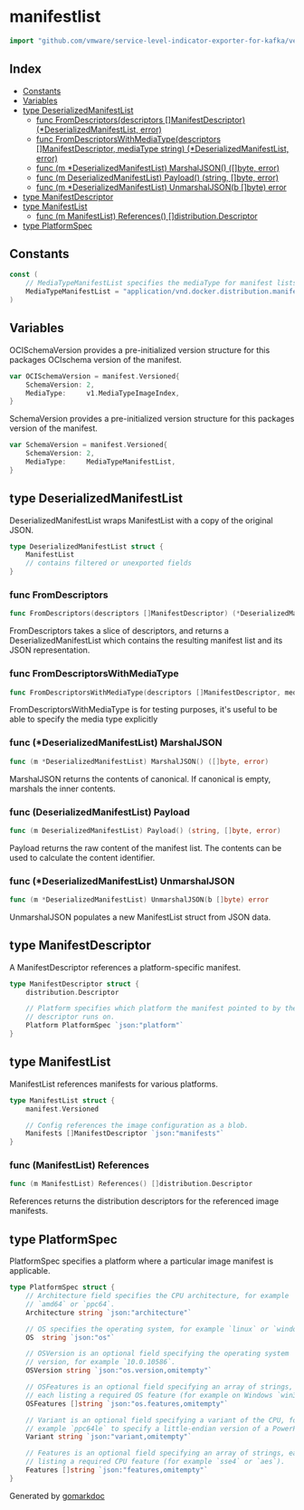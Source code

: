 <!-- Code generated by gomarkdoc. DO NOT EDIT -->

# manifestlist

```go
import "github.com/vmware/service-level-indicator-exporter-for-kafka/vendor/github.com/docker/distribution/manifest/manifestlist"
```

## Index

- [Constants](<#constants>)
- [Variables](<#variables>)
- [type DeserializedManifestList](<#type-deserializedmanifestlist>)
  - [func FromDescriptors(descriptors []ManifestDescriptor) (*DeserializedManifestList, error)](<#func-fromdescriptors>)
  - [func FromDescriptorsWithMediaType(descriptors []ManifestDescriptor, mediaType string) (*DeserializedManifestList, error)](<#func-fromdescriptorswithmediatype>)
  - [func (m *DeserializedManifestList) MarshalJSON() ([]byte, error)](<#func-deserializedmanifestlist-marshaljson>)
  - [func (m DeserializedManifestList) Payload() (string, []byte, error)](<#func-deserializedmanifestlist-payload>)
  - [func (m *DeserializedManifestList) UnmarshalJSON(b []byte) error](<#func-deserializedmanifestlist-unmarshaljson>)
- [type ManifestDescriptor](<#type-manifestdescriptor>)
- [type ManifestList](<#type-manifestlist>)
  - [func (m ManifestList) References() []distribution.Descriptor](<#func-manifestlist-references>)
- [type PlatformSpec](<#type-platformspec>)


## Constants

```go
const (
    // MediaTypeManifestList specifies the mediaType for manifest lists.
    MediaTypeManifestList = "application/vnd.docker.distribution.manifest.list.v2+json"
)
```

## Variables

OCISchemaVersion provides a pre\-initialized version structure for this packages OCIschema version of the manifest.

```go
var OCISchemaVersion = manifest.Versioned{
    SchemaVersion: 2,
    MediaType:     v1.MediaTypeImageIndex,
}
```

SchemaVersion provides a pre\-initialized version structure for this packages version of the manifest.

```go
var SchemaVersion = manifest.Versioned{
    SchemaVersion: 2,
    MediaType:     MediaTypeManifestList,
}
```

## type DeserializedManifestList

DeserializedManifestList wraps ManifestList with a copy of the original JSON.

```go
type DeserializedManifestList struct {
    ManifestList
    // contains filtered or unexported fields
}
```

### func FromDescriptors

```go
func FromDescriptors(descriptors []ManifestDescriptor) (*DeserializedManifestList, error)
```

FromDescriptors takes a slice of descriptors, and returns a DeserializedManifestList which contains the resulting manifest list and its JSON representation.

### func FromDescriptorsWithMediaType

```go
func FromDescriptorsWithMediaType(descriptors []ManifestDescriptor, mediaType string) (*DeserializedManifestList, error)
```

FromDescriptorsWithMediaType is for testing purposes, it's useful to be able to specify the media type explicitly

### func \(\*DeserializedManifestList\) MarshalJSON

```go
func (m *DeserializedManifestList) MarshalJSON() ([]byte, error)
```

MarshalJSON returns the contents of canonical. If canonical is empty, marshals the inner contents.

### func \(DeserializedManifestList\) Payload

```go
func (m DeserializedManifestList) Payload() (string, []byte, error)
```

Payload returns the raw content of the manifest list. The contents can be used to calculate the content identifier.

### func \(\*DeserializedManifestList\) UnmarshalJSON

```go
func (m *DeserializedManifestList) UnmarshalJSON(b []byte) error
```

UnmarshalJSON populates a new ManifestList struct from JSON data.

## type ManifestDescriptor

A ManifestDescriptor references a platform\-specific manifest.

```go
type ManifestDescriptor struct {
    distribution.Descriptor

    // Platform specifies which platform the manifest pointed to by the
    // descriptor runs on.
    Platform PlatformSpec `json:"platform"`
}
```

## type ManifestList

ManifestList references manifests for various platforms.

```go
type ManifestList struct {
    manifest.Versioned

    // Config references the image configuration as a blob.
    Manifests []ManifestDescriptor `json:"manifests"`
}
```

### func \(ManifestList\) References

```go
func (m ManifestList) References() []distribution.Descriptor
```

References returns the distribution descriptors for the referenced image manifests.

## type PlatformSpec

PlatformSpec specifies a platform where a particular image manifest is applicable.

```go
type PlatformSpec struct {
    // Architecture field specifies the CPU architecture, for example
    // `amd64` or `ppc64`.
    Architecture string `json:"architecture"`

    // OS specifies the operating system, for example `linux` or `windows`.
    OS  string `json:"os"`

    // OSVersion is an optional field specifying the operating system
    // version, for example `10.0.10586`.
    OSVersion string `json:"os.version,omitempty"`

    // OSFeatures is an optional field specifying an array of strings,
    // each listing a required OS feature (for example on Windows `win32k`).
    OSFeatures []string `json:"os.features,omitempty"`

    // Variant is an optional field specifying a variant of the CPU, for
    // example `ppc64le` to specify a little-endian version of a PowerPC CPU.
    Variant string `json:"variant,omitempty"`

    // Features is an optional field specifying an array of strings, each
    // listing a required CPU feature (for example `sse4` or `aes`).
    Features []string `json:"features,omitempty"`
}
```



Generated by [gomarkdoc](<https://github.com/princjef/gomarkdoc>)
